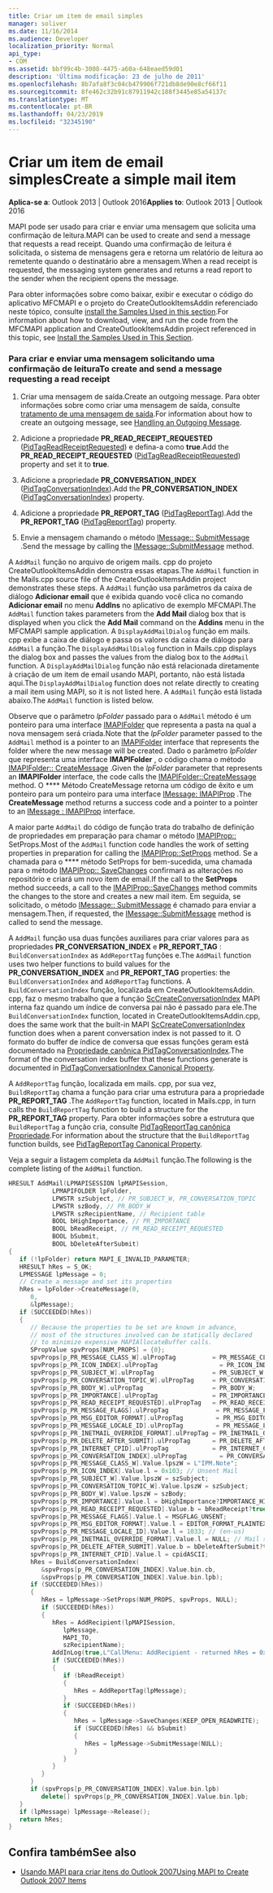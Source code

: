 ```yaml
---
title: Criar um item de email simples
manager: soliver
ms.date: 11/16/2014
ms.audience: Developer
localization_priority: Normal
api_type:
- COM
ms.assetid: bbf99c4b-3008-4475-a60a-648eaed59d01
description: 'Última modificação: 23 de julho de 2011'
ms.openlocfilehash: 8b7afa8f3c04cb479906f721db8de90e8cf66f11
ms.sourcegitcommit: 8fe462c32b91c87911942c188f3445e85a54137c
ms.translationtype: MT
ms.contentlocale: pt-BR
ms.lasthandoff: 04/23/2019
ms.locfileid: "32345190"
---
```

# <a name="create-a-simple-mail-item"></a><span data-ttu-id="dd1d9-103">Criar um item de email simples</span><span class="sxs-lookup"><span data-stu-id="dd1d9-103">Create a simple mail item</span></span>
  
<span data-ttu-id="dd1d9-104">**Aplica-se a**: Outlook 2013 | Outlook 2016</span><span class="sxs-lookup"><span data-stu-id="dd1d9-104">**Applies to**: Outlook 2013 | Outlook 2016</span></span> 
  
<span data-ttu-id="dd1d9-105">MAPI pode ser usado para criar e enviar uma mensagem que solicita uma confirmação de leitura.</span><span class="sxs-lookup"><span data-stu-id="dd1d9-105">MAPI can be used to create and send a message that requests a read receipt.</span></span> <span data-ttu-id="dd1d9-106">Quando uma confirmação de leitura é solicitada, o sistema de mensagens gera e retorna um relatório de leitura ao remetente quando o destinatário abre a mensagem.</span><span class="sxs-lookup"><span data-stu-id="dd1d9-106">When a read receipt is requested, the messaging system generates and returns a read report to the sender when the recipient opens the message.</span></span>
  
<span data-ttu-id="dd1d9-107">Para obter informações sobre como baixar, exibir e executar o código do aplicativo MFCMAPI e o projeto do CreateOutlookItemsAddin referenciado neste tópico, consulte [install the Samples Used in this section](how-to-install-the-samples-used-in-this-section.md).</span><span class="sxs-lookup"><span data-stu-id="dd1d9-107">For information about how to download, view, and run the code from the MFCMAPI application and CreateOutlookItemsAddin project referenced in this topic, see [Install the Samples Used in This Section](how-to-install-the-samples-used-in-this-section.md).</span></span>


### <a name="to-create-and-send-a-message-requesting-a-read-receipt"></a><span data-ttu-id="dd1d9-108">Para criar e enviar uma mensagem solicitando uma confirmação de leitura</span><span class="sxs-lookup"><span data-stu-id="dd1d9-108">To create and send a message requesting a read receipt</span></span>

1. <span data-ttu-id="dd1d9-109">Criar uma mensagem de saída.</span><span class="sxs-lookup"><span data-stu-id="dd1d9-109">Create an outgoing message.</span></span> <span data-ttu-id="dd1d9-110">Para obter informações sobre como criar uma mensagem de saída, consulte [tratamento de uma mensagem de saída](handling-an-outgoing-message.md).</span><span class="sxs-lookup"><span data-stu-id="dd1d9-110">For information about how to create an outgoing message, see [Handling an Outgoing Message](handling-an-outgoing-message.md).</span></span>
    
2. <span data-ttu-id="dd1d9-111">Adicione a propriedade **PR_READ_RECEIPT_REQUESTED** ([PidTagReadReceiptRequested](pidtagreadreceiptrequested-canonical-property.md)) e defina-a como **true**.</span><span class="sxs-lookup"><span data-stu-id="dd1d9-111">Add the **PR_READ_RECEIPT_REQUESTED** ([PidTagReadReceiptRequested](pidtagreadreceiptrequested-canonical-property.md)) property and set it to **true**.</span></span>
    
3. <span data-ttu-id="dd1d9-112">Adicione a propriedade **PR_CONVERSATION_INDEX** ([PidTagConversationIndex](pidtagconversationindex-canonical-property.md)).</span><span class="sxs-lookup"><span data-stu-id="dd1d9-112">Add the **PR_CONVERSATION_INDEX** ([PidTagConversationIndex](pidtagconversationindex-canonical-property.md)) property.</span></span>
    
4. <span data-ttu-id="dd1d9-113">Adicione a propriedade **PR_REPORT_TAG** ([PidTagReportTag](pidtagreporttag-canonical-property.md)).</span><span class="sxs-lookup"><span data-stu-id="dd1d9-113">Add the **PR_REPORT_TAG** ([PidTagReportTag](pidtagreporttag-canonical-property.md)) property.</span></span>
    
5. <span data-ttu-id="dd1d9-114">Envie a mensagem chamando o método [IMessage:: SubmitMessage](imessage-submitmessage.md) .</span><span class="sxs-lookup"><span data-stu-id="dd1d9-114">Send the message by calling the [IMessage::SubmitMessage](imessage-submitmessage.md) method.</span></span> 
    
<span data-ttu-id="dd1d9-115">A `AddMail` função no arquivo de origem mails. cpp do projeto CreateOutlookItemsAddin demonstra essas etapas.</span><span class="sxs-lookup"><span data-stu-id="dd1d9-115">The  `AddMail` function in the Mails.cpp source file of the CreateOutlookItemsAddin project demonstrates these steps.</span></span> <span data-ttu-id="dd1d9-116">A `AddMail` função usa parâmetros da caixa de diálogo **Adicionar email** que é exibida quando você clica no comando **Adicionar email** no menu **AddIns** no aplicativo de exemplo MFCMAPI.</span><span class="sxs-lookup"><span data-stu-id="dd1d9-116">The  `AddMail` function takes parameters from the **Add Mail** dialog box that is displayed when you click the **Add Mail** command on the **Addins** menu in the MFCMAPI sample application.</span></span> <span data-ttu-id="dd1d9-117">A `DisplayAddMailDialog` função em mails. cpp exibe a caixa de diálogo e passa os valores da caixa de diálogo para `AddMail` a função.</span><span class="sxs-lookup"><span data-stu-id="dd1d9-117">The  `DisplayAddMailDialog` function in Mails.cpp displays the dialog box and passes the values from the dialog box to the  `AddMail` function.</span></span> <span data-ttu-id="dd1d9-118">A `DisplayAddMailDialog` função não está relacionada diretamente à criação de um item de email usando MAPI, portanto, não está listada aqui.</span><span class="sxs-lookup"><span data-stu-id="dd1d9-118">The  `DisplayAddMailDialog` function does not relate directly to creating a mail item using MAPI, so it is not listed here.</span></span> <span data-ttu-id="dd1d9-119">A `AddMail` função está listada abaixo.</span><span class="sxs-lookup"><span data-stu-id="dd1d9-119">The  `AddMail` function is listed below.</span></span> 
  
<span data-ttu-id="dd1d9-120">Observe que o parâmetro _lpFolder_ passado para o `AddMail` método é um ponteiro para uma interface [IMAPIFolder](imapifolderimapicontainer.md) que representa a pasta na qual a nova mensagem será criada.</span><span class="sxs-lookup"><span data-stu-id="dd1d9-120">Note that the  _lpFolder_ parameter passed to the  `AddMail` method is a pointer to an [IMAPIFolder](imapifolderimapicontainer.md) interface that represents the folder where the new message will be created.</span></span> <span data-ttu-id="dd1d9-121">Dado o parâmetro _lpFolder_ que representa uma interface **IMAPIFolder** , o código chama o método [IMAPIFolder:: CreateMessage](imapifolder-createmessage.md) .</span><span class="sxs-lookup"><span data-stu-id="dd1d9-121">Given the  _lpFolder_ parameter that represents an **IMAPIFolder** interface, the code calls the [IMAPIFolder::CreateMessage](imapifolder-createmessage.md) method.</span></span> <span data-ttu-id="dd1d9-122">O \*\*\*\* Método CreateMessage retorna um código de êxito e um ponteiro para um ponteiro para uma interface [IMessage: IMAPIProp](imessageimapiprop.md) .</span><span class="sxs-lookup"><span data-stu-id="dd1d9-122">The **CreateMessage** method returns a success code and a pointer to a pointer to an [IMessage : IMAPIProp](imessageimapiprop.md) interface.</span></span> 

<span data-ttu-id="dd1d9-123">A maior parte `AddMail` do código de função trata do trabalho de definição de propriedades em preparação para chamar o método [IMAPIProp::](imapiprop-setprops.md) SetProps.</span><span class="sxs-lookup"><span data-stu-id="dd1d9-123">Most of the  `AddMail` function code handles the work of setting properties in preparation for calling the [IMAPIProp::SetProps](imapiprop-setprops.md) method.</span></span> <span data-ttu-id="dd1d9-124">Se a chamada para o \*\*\*\* método SetProps for bem-sucedida, uma chamada para o método [IMAPIProp:: SaveChanges](imapiprop-savechanges.md) confirmará as alterações no repositório e criará um novo item de email.</span><span class="sxs-lookup"><span data-stu-id="dd1d9-124">If the call to the **SetProps** method succeeds, a call to the [IMAPIProp::SaveChanges](imapiprop-savechanges.md) method commits the changes to the store and creates a new mail item.</span></span> <span data-ttu-id="dd1d9-125">Em seguida, se solicitado, o método [IMessage:: SubmitMessage](imessage-submitmessage.md) é chamado para enviar a mensagem.</span><span class="sxs-lookup"><span data-stu-id="dd1d9-125">Then, if requested, the [IMessage::SubmitMessage](imessage-submitmessage.md) method is called to send the message.</span></span> 
  
<span data-ttu-id="dd1d9-126">A `AddMail` função usa duas funções auxiliares para criar valores para as propriedades **PR_CONVERSATION_INDEX** e **PR_REPORT_TAG** : `BuildConversationIndex` as `AddReportTag` funções e.</span><span class="sxs-lookup"><span data-stu-id="dd1d9-126">The  `AddMail` function uses two helper functions to build values for the **PR_CONVERSATION_INDEX** and **PR_REPORT_TAG** properties: the  `BuildConversationIndex` and  `AddReportTag` functions.</span></span> <span data-ttu-id="dd1d9-127">A `BuildConversationIndex` função, localizada em CreateOutlookItemsAddin. cpp, faz o mesmo trabalho que a função [ScCreateConversationIndex](sccreateconversationindex.md) MAPI interna faz quando um índice de conversa pai não é passado para ele.</span><span class="sxs-lookup"><span data-stu-id="dd1d9-127">The  `BuildConversationIndex` function, located in CreateOutlookItemsAddin.cpp, does the same work that the built-in MAPI [ScCreateConversationIndex](sccreateconversationindex.md) function does when a parent conversation index is not passed to it.</span></span> <span data-ttu-id="dd1d9-128">O formato do buffer de índice de conversa que essas funções geram está documentado na [Propriedade canônica PidTagConversationIndex](pidtagconversationindex-canonical-property.md).</span><span class="sxs-lookup"><span data-stu-id="dd1d9-128">The format of the conversation index buffer that these functions generate is documented in [PidTagConversationIndex Canonical Property](pidtagconversationindex-canonical-property.md).</span></span> 

<span data-ttu-id="dd1d9-129">A `AddReportTag` função, localizada em mails. cpp, por sua vez, `BuildReportTag` chama a função para criar uma estrutura para a propriedade **PR_REPORT_TAG** .</span><span class="sxs-lookup"><span data-stu-id="dd1d9-129">The  `AddReportTag` function, located in Mails.cpp, in turn calls the  `BuildReportTag` function to build a structure for the **PR_REPORT_TAG** property.</span></span> <span data-ttu-id="dd1d9-130">Para obter informações sobre a estrutura que `BuildReportTag` a função cria, consulte [PidTagReportTag canônica Propriedade](pidtagreporttag-canonical-property.md).</span><span class="sxs-lookup"><span data-stu-id="dd1d9-130">For information about the structure that the  `BuildReportTag` function builds, see [PidTagReportTag Canonical Property](pidtagreporttag-canonical-property.md).</span></span>
  
<span data-ttu-id="dd1d9-131">Veja a seguir a listagem completa da `AddMail` função.</span><span class="sxs-lookup"><span data-stu-id="dd1d9-131">The following is the complete listing of the  `AddMail` function.</span></span> 
  
```cpp
HRESULT AddMail(LPMAPISESSION lpMAPISession,
            LPMAPIFOLDER lpFolder,
            LPWSTR szSubject, // PR_SUBJECT_W, PR_CONVERSATION_TOPIC
            LPWSTR szBody, // PR_BODY_W
            LPWSTR szRecipientName, // Recipient table
            BOOL bHighImportance, // PR_IMPORTANCE
            BOOL bReadReceipt, // PR_READ_RECEIPT_REQUESTED
            BOOL bSubmit,
            BOOL bDeleteAfterSubmit)
{
   if (!lpFolder) return MAPI_E_INVALID_PARAMETER;
   HRESULT hRes = S_OK;
   LPMESSAGE lpMessage = 0;
   // Create a message and set its properties
   hRes = lpFolder->CreateMessage(0,
      0,
      &lpMessage);
   if (SUCCEEDED(hRes))
   {
      // Because the properties to be set are known in advance, 
      // most of the structures involved can be statically declared 
      // to minimize expensive MAPIAllocateBuffer calls.
      SPropValue spvProps[NUM_PROPS] = {0};
      spvProps[p_PR_MESSAGE_CLASS_W].ulPropTag          = PR_MESSAGE_CLASS_W;
      spvProps[p_PR_ICON_INDEX].ulPropTag                 = PR_ICON_INDEX;
      spvProps[p_PR_SUBJECT_W].ulPropTag                = PR_SUBJECT_W;
      spvProps[p_PR_CONVERSATION_TOPIC_W].ulPropTag     = PR_CONVERSATION_TOPIC_W;
      spvProps[p_PR_BODY_W].ulPropTag                   = PR_BODY_W;
      spvProps[p_PR_IMPORTANCE].ulPropTag               = PR_IMPORTANCE;
      spvProps[p_PR_READ_RECEIPT_REQUESTED].ulPropTag   = PR_READ_RECEIPT_REQUESTED;
      spvProps[p_PR_MESSAGE_FLAGS].ulPropTag             = PR_MESSAGE_FLAGS;
      spvProps[p_PR_MSG_EDITOR_FORMAT].ulPropTag         = PR_MSG_EDITOR_FORMAT;
      spvProps[p_PR_MESSAGE_LOCALE_ID].ulPropTag         = PR_MESSAGE_LOCALE_ID;
      spvProps[p_PR_INETMAIL_OVERRIDE_FORMAT].ulPropTag = PR_INETMAIL_OVERRIDE_FORMAT;
      spvProps[p_PR_DELETE_AFTER_SUBMIT].ulPropTag      = PR_DELETE_AFTER_SUBMIT;
      spvProps[p_PR_INTERNET_CPID].ulPropTag            = PR_INTERNET_CPID;
      spvProps[p_PR_CONVERSATION_INDEX].ulPropTag         = PR_CONVERSATION_INDEX;
      spvProps[p_PR_MESSAGE_CLASS_W].Value.lpszW = L"IPM.Note";
      spvProps[p_PR_ICON_INDEX].Value.l = 0x103; // Unsent Mail
      spvProps[p_PR_SUBJECT_W].Value.lpszW = szSubject;
      spvProps[p_PR_CONVERSATION_TOPIC_W].Value.lpszW = szSubject;
      spvProps[p_PR_BODY_W].Value.lpszW = szBody;
      spvProps[p_PR_IMPORTANCE].Value.l = bHighImportance?IMPORTANCE_HIGH:IMPORTANCE_NORMAL;
      spvProps[p_PR_READ_RECEIPT_REQUESTED].Value.b = bReadReceipt?true:false;
      spvProps[p_PR_MESSAGE_FLAGS].Value.l = MSGFLAG_UNSENT;
      spvProps[p_PR_MSG_EDITOR_FORMAT].Value.l = EDITOR_FORMAT_PLAINTEXT;
      spvProps[p_PR_MESSAGE_LOCALE_ID].Value.l = 1033; // (en-us)
      spvProps[p_PR_INETMAIL_OVERRIDE_FORMAT].Value.l = NULL; // Mail system chooses default encoding scheme
      spvProps[p_PR_DELETE_AFTER_SUBMIT].Value.b = bDeleteAfterSubmit?true:false;
      spvProps[p_PR_INTERNET_CPID].Value.l = cpidASCII;
      hRes = BuildConversationIndex(
         &spvProps[p_PR_CONVERSATION_INDEX].Value.bin.cb,
         &spvProps[p_PR_CONVERSATION_INDEX].Value.bin.lpb);
      if (SUCCEEDED(hRes))
      {
         hRes = lpMessage->SetProps(NUM_PROPS, spvProps, NULL);
         if (SUCCEEDED(hRes))
         {
            hRes = AddRecipient(lpMAPISession,
               lpMessage,
               MAPI_TO,
               szRecipientName);
            AddInLog(true,L"CallMenu: AddRecipient - returned hRes = 0x%08X\n",hRes);
            if (SUCCEEDED(hRes))
            {
               if (bReadReceipt)
               {
                  hRes = AddReportTag(lpMessage);
               }
               if (SUCCEEDED(hRes))
               {
                  hRes = lpMessage->SaveChanges(KEEP_OPEN_READWRITE);
                  if (SUCCEEDED(hRes) && bSubmit)
                  {
                     hRes = lpMessage->SubmitMessage(NULL);
                  }
               }
            }
         }
      }
      if (spvProps[p_PR_CONVERSATION_INDEX].Value.bin.lpb)
         delete[] spvProps[p_PR_CONVERSATION_INDEX].Value.bin.lpb;
   }
   if (lpMessage) lpMessage->Release();
   return hRes;
}
```

## <a name="see-also"></a><span data-ttu-id="dd1d9-132">Confira também</span><span class="sxs-lookup"><span data-stu-id="dd1d9-132">See also</span></span>

- [<span data-ttu-id="dd1d9-133">Usando MAPI para criar itens do Outlook 2007</span><span class="sxs-lookup"><span data-stu-id="dd1d9-133">Using MAPI to Create Outlook 2007 Items</span></span>](https://msdn.microsoft.com/library/cc678348%28office.12%29.aspx)

